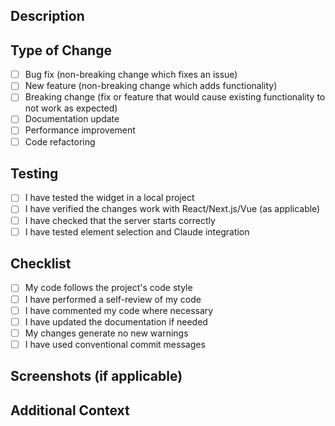 ## Description
<!-- Describe your changes in detail -->

## Type of Change
<!-- Mark relevant options with an "x" -->

- [ ] Bug fix (non-breaking change which fixes an issue)
- [ ] New feature (non-breaking change which adds functionality)
- [ ] Breaking change (fix or feature that would cause existing functionality to not work as expected)
- [ ] Documentation update
- [ ] Performance improvement
- [ ] Code refactoring

## Testing
<!-- Describe how you tested your changes -->

- [ ] I have tested the widget in a local project
- [ ] I have verified the changes work with React/Next.js/Vue (as applicable)
- [ ] I have checked that the server starts correctly
- [ ] I have tested element selection and Claude integration

## Checklist

- [ ] My code follows the project's code style
- [ ] I have performed a self-review of my code
- [ ] I have commented my code where necessary
- [ ] I have updated the documentation if needed
- [ ] My changes generate no new warnings
- [ ] I have used conventional commit messages

## Screenshots (if applicable)
<!-- Add screenshots to help explain your changes -->

## Additional Context
<!-- Add any other context about the PR here -->